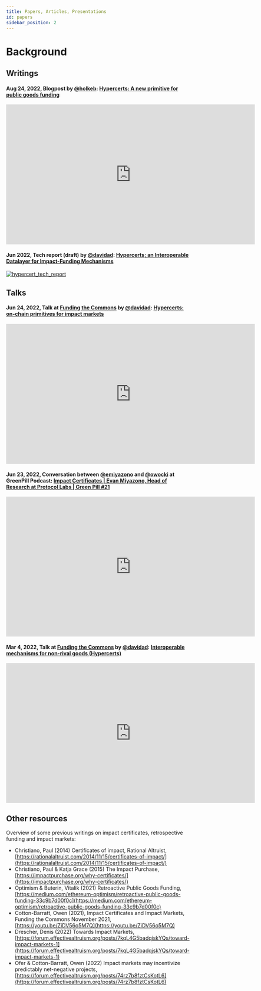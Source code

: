 ```yaml
---
title: Papers, Articles, Presentations
id: papers
sidebar_position: 2
---
```


# Background

## Writings

#### Aug 24, 2022, Blogpost by [@holkeb](https://twitter.com/holkeb): [Hypercerts: A new primitive for public goods funding](https://protocol.ai/blog/hypercert-new-primitive/)

<iframe width="675" height="380" src="https://protocol.ai/blog/hypercert-new-primitive/" frameborder="0"></iframe>

#### Jun 2022, Tech report (draft) by [@davidad](https://twitter.com/davidad): [Hypercerts; an Interoperable Datalayer for Impact-Funding Mechanisms](https://github.com/protocol/hypercerts-docs/blob/main/static/pdf/hypercerts_Tech_Report_draft.pdf)

[![hypercert_tech_report](https://raw.githubusercontent.com/protocol/hypercerts-docs/main/static/img/hypercert_tech_report.png)](https://github.com/protocol/hypercerts-docs/blob/main/static/pdf/hypercerts_Tech_Report_draft.pdf)

## Talks

#### Jun 24, 2022, Talk at [Funding the Commons](https://fundingthecommons.io/) by [@davidad](https://twitter.com/davidad): [Hypercerts: on-chain primitives for impact markets](https://youtu.be/2hOhOdCbBlU)

<iframe width="675" height="380" src="https://www.youtube.com/embed/2hOhOdCbBlU" frameborder="0" allow="accelerometer; autoplay; encrypted-media; gyroscope; picture-in-picture" allowfullscreen></iframe>

#### Jun 23, 2022, Conversation between [@emiyazono](http://twitter.com/emiyazono) and [@owocki](http://twitter.com/owocki) at GreenPill Podcast: [Impact Certificates | Evan Miyazono, Head of Research at Protocol Labs | Green Pill #21](https://youtu.be/kyo5SxtSJ9U)

<iframe width="675" height="380" src="https://www.youtube.com/embed/kyo5SxtSJ9U" frameborder="0" allow="accelerometer; autoplay; encrypted-media; gyroscope; picture-in-picture" allowfullscreen></iframe>

#### Mar 4, 2022, Talk at [Funding the Commons](https://fundingthecommons.io/) by [@davidad](https://twitter.com/davidad): [Interoperable mechanisms for non-rival goods (Hypercerts)](https://youtu.be/acbBeGcevok)

<iframe width="675" height="380" src="https://www.youtube.com/embed/acbBeGcevok" frameborder="0" allow="accelerometer; autoplay; encrypted-media; gyroscope; picture-in-picture" allowfullscreen></iframe>


## Other resources

Overview of some previous writings on impact certificates, retrospective funding and impact markets:
* Christiano, Paul (2014) Certificates of impact, Rational Altruist, [https://rationalaltruist.com/2014/11/15/certificates-of-impact/](https://rationalaltruist.com/2014/11/15/certificates-of-impact/) 
* Christiano, Paul & Katja Grace (2015) The Impact Purchase, [https://impactpurchase.org/why-certificates/](https://impactpurchase.org/why-certificates/) 
* Optimism & Buterin, Vitalik (2021) Retroactive Public Goods Funding, [https://medium.com/ethereum-optimism/retroactive-public-goods-funding-33c9b7d00f0c](https://medium.com/ethereum-optimism/retroactive-public-goods-funding-33c9b7d00f0c)
* Cotton-Barratt, Owen (2021), Impact Certificates and Impact Markets, Funding the Commons November 2021, [https://youtu.be/ZiDV56o5M7Q](https://youtu.be/ZiDV56o5M7Q) 
* Drescher, Denis (2022) Towards Impact Markets, [https://forum.effectivealtruism.org/posts/7kqL4G5badqjskYQs/toward-impact-markets-1](https://forum.effectivealtruism.org/posts/7kqL4G5badqjskYQs/toward-impact-markets-1) 
* Ofer & Cotton-Barratt, Owen (2022) Impact markets may incentivize predictably net-negative projects, [https://forum.effectivealtruism.org/posts/74rz7b8fztCsKotL6](https://forum.effectivealtruism.org/posts/74rz7b8fztCsKotL6) 
